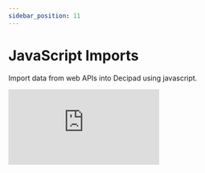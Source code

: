 ```yaml
---
sidebar_position: 11
---
```


# JavaScript Imports

Import data from web APIs into Decipad using javascript.

<div style={{position: 'relative', paddingBottom: '59.01639344262295%', height: 0}}>
  <iframe src="https://www.loom.com/embed/c3d2177a8b744ea7b8a939bdbd3881dc?sid=0388946a-9b00-4095-b8f5-4acc3f3cec75?hide_owner=true&hide_share=true&hide_title=true&hideEmbedTopBar=true" frameBorder={0} webkitallowfullscreen mozallowfullscreen allowFullScreen style={{position: 'absolute', top: 0, left: 0, width: '100%', height: '100%'}} />
</div>

<br />

## Importing Data with JavaScript in a Notebook

1. Begin by typing `/integrations` on an empty paragraph.
2. Select `Code` from the integration options.
3. Write your JavaScript code to fetch your data, then press `Run` to execute it.
4. Utilize the preview tab to adjust data types if necessary.
5. Click `Insert` to add the data into your notebook.

Once your integration is added to your notebook, you can use the refresh button to update the table with the latest data.

## Integration Private Keys

<div style={{position: 'relative', paddingBottom: '59.01639344262295%', height: 0}}>
  <iframe src="https://www.loom.com/embed/c3d2177a8b744ea7b8a939bdbd3881dc?sid=bd1b9899-441d-451a-af65-206e219a53a1?hide_owner=true&hide_share=true&hide_title=true&hideEmbedTopBar=true" frameBorder={0} webkitallowfullscreen mozallowfullscreen allowFullScreen style={{position: 'absolute', top: 0, left: 0, width: '100%', height: '100%'}} />
</div>

<br />

Private keys provide secure access control for your code by restricting unauthorized users.

1.  **To set up a new key**:
    - Go to your workspace and click on "Integration Secrets". You can add a new value or remove old keys.
    - Alternatively, click on "Insert Secret" in the JavaScript code editor within your integrations panel.
2.  **To reuse your private key**:
    - Click on "Insert Secret" in the JavaScript code editor and select the desired secret. A line of code will be automatically added to your script.

**Note:** For security reasons, API secrets can only be used directly in a `fetch()` statement. You can't assign them to variables or use them arbitrarily.
